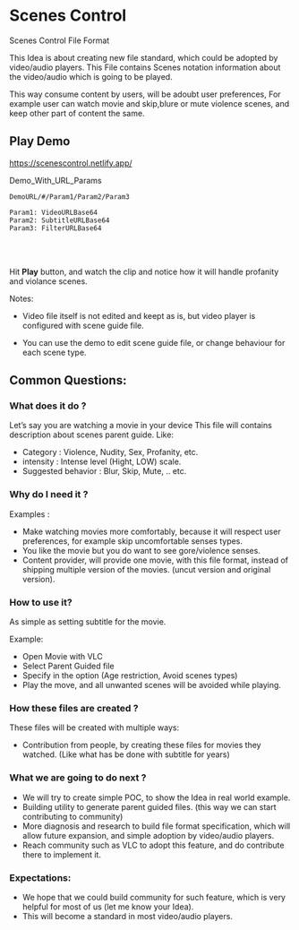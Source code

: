 # Scenes Control
Scenes Control File Format

This Idea is about creating new file standard, which could be adopted by video/audio players.
This File contains Scenes notation information about the video/audio which is going to be played.

This way consume content by users, will be adoubt user preferences, For example user can watch movie and skip,blure or mute violence scenes, and keep other part of content the same.


## Play Demo

https://scenescontrol.netlify.app/


<a src='https://scenescontrol.netlify.app/#/aHR0cHM6Ly9naXRodWIuY29tL0FsaS1BbHp5b3VkL1NjZW5lc0NvbnRyb2wvcmF3L21haW4vc3JjL2Fzc2V0cy9zYW1wbGUud2VibQ==/aHR0cHM6Ly9yYXcuZ2l0aHVidXNlcmNvbnRlbnQuY29tL0FsaS1BbHp5b3VkL1NjZW5lc0NvbnRyb2wvbWFpbi9zcmMvYXNzZXRzL3NhbXBsZS5zcnQ=/aHR0cHM6Ly9yYXcuZ2l0aHVidXNlcmNvbnRlbnQuY29tL0FsaS1BbHp5b3VkL1NjZW5lc0NvbnRyb2wvbWFpbi9zcmMvYXNzZXRzL2ZpbHRlci50eHQ='>
Demo_With_URL_Params
</a>
<br/>

```
DemoURL/#/Param1/Param2/Param3

Param1: VideoURLBase64
Param2: SubtitleURLBase64
Param3: FilterURLBase64
```
<br/>
<br/>

Hit **Play** button, and watch the clip and notice how it will handle profanity and violance scenes.

Notes:

- Video file itself is not edited and keept as is, but video player is configured with scene guide file.

- You can use the demo to edit scene guide file, or change behaviour for each scene type.


## Common Questions:
### What does it do ?

Let’s say you are watching a movie in your device
This file will contains description about scenes parent guide. Like:

- Category                      : Violence, Nudity, Sex, Profanity, etc.
- intensity                     : Intense level (Hight,  LOW) scale.
- Suggested behavior            : Blur, Skip, Mute, .. etc.


### Why do I need it ?

Examples :

- Make watching movies more comfortably, because it will respect user preferences, for example  skip uncomfortable senses types. 
- You like the movie but you do want to see gore/violence senses.
- Content provider, will provide one movie, with this file format, instead of shipping multiple version of the movies. (uncut version and original version).

### How to use it?

As simple as setting subtitle for the movie.

Example:

- Open Movie with VLC 
- Select Parent Guided file
- Specify in the option (Age restriction, Avoid scenes types)
- Play the move, and all unwanted scenes will be avoided while playing.

### How these files are created ?

These files will be created with multiple ways:

- Contribution from people, by creating these files for movies they watched. (Like what has be done with subtitle for years)



### What we are going to do next ?

- We will try to create simple POC, to show the Idea in real world example.
- Building utility to generate parent guided files. (this way we can start contributing to community)
- More diagnosis and research to build file format specification, which will allow future expansion, and simple adoption by video/audio players.
- Reach community such as VLC to adopt this feature, and do contribute there to implement it.


### Expectations:

- We hope that we could build community for such feature, which is very helpful for most of us (let me know your Idea).
- This will become a standard in most video/audio players.